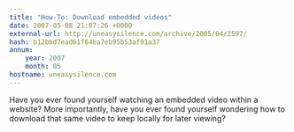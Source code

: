 ```yaml
---
title: "How-To: Download embedded videos"
date: 2007-05-08 21:07:26 +0000
external-url: http://uneasysilence.com/archive/2005/04/2597/
hash: b12bbd7ead61f64ba7eb95b53af91a37
annum:
    year: 2007
    month: 05
hostname: uneasysilence.com
---
```


Have you ever found yourself watching an embedded video within a website? More importantly, have you ever found yourself wondering how to download that same video to keep locally for later viewing?
